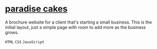 # [paradise cakes](https://schkayla.github.io/paradise-cakes/ "paradise cakes site")

A brochure website for a client that's starting a small business. This is the initial layout, just a simple page with room to add more as the business grows. 

`HTML` `CSS` `JavaScript`
